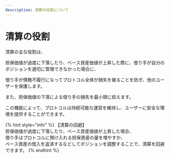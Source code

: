 ```yaml
---
description: 清算の役割について
---
```


# 清算の役割

清算の主な役割は、

担保価値が過度に下落したり、ベース資産価値が上昇した際に、借り手が自分のポジションを適切に管理できなかった場合に、

借り手が債務不履行になってプロトコル全体が損失を被ることを防ぎ、他のユーザーを保護します。

また、担保価値の下落による借り手の損失を最小限に抑えます。

この機能によって、プロトコルは持続可能な運営を維持し、ユーザーに安全な環境を提供することができます。

{% hint style="info" %}
【清算の回避】\
担保価値が過度に下落したり、ベース資産価値が上昇した場合、\
借り手はプロトコルに預け入れる担保資産の量を増やすか、\
ベース資産の借入を返済するなどしてポジションを調整することで、清算を回避できます。
{% endhint %}
